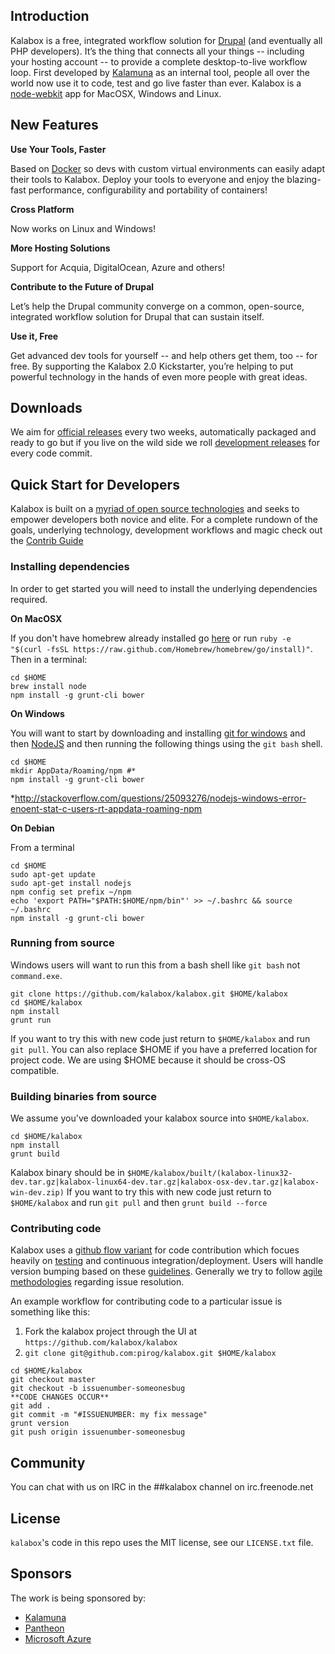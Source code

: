 ## Introduction

Kalabox is a free, integrated workflow solution for [Drupal](http://drupal.org) (and eventually all PHP developers). It’s the thing that connects all your things -- including your hosting account -- to provide a complete desktop-to-live workflow loop. First developed by [Kalamuna](http://www.kalamuna.com) as an internal tool, people all over the world now use it to code, test and go live faster than ever. Kalabox is a [node-webkit](https://github.com/rogerwang/node-webkit) app for MacOSX, Windows and Linux.

## New Features

**Use Your Tools, Faster**

Based on [Docker](http://docker.io) so devs with custom virtual environments can easily adapt their tools to Kalabox. Deploy your tools to everyone and enjoy the blazing-fast performance, configurability and portability of containers!

**Cross Platform**

Now works on Linux and Windows!

**More Hosting Solutions**

Support for Acquia, DigitalOcean, Azure and others!

**Contribute to the Future of Drupal**

Let’s help the Drupal community converge on a common, open-source, integrated workflow solution for Drupal that can sustain itself.

**Use it, Free**

Get advanced dev tools for yourself -- and help others get them, too -- for free. By supporting the Kalabox 2.0 Kickstarter, you’re helping to put powerful technology in the hands of even more people with great ideas.

## Downloads

We aim for [official releases](https://github.com/kalabox/kalabox/releases) every two weeks, automatically packaged and ready to go but if you live on the wild side we roll [development releases](http://builds.kalabox.me/index.html) for every code commit.

## Quick Start for Developers

Kalabox is built on a [myriad of open source technologies](https://github.com/kalabox/kalabox/wiki/Contributing-to-Kalabox#the-vision-and-rough-v2-architecture) and seeks to
empower developers both novice and elite. For a complete rundown of the goals, underlying technology, development workflows and magic check out the [Contrib Guide](https://github.com/kalabox/kalabox/wiki/Contributing-to-Kalabox)

### Installing dependencies

In order to get started you will need to install the underlying dependencies required.

**On MacOSX**

If you don't have homebrew already installed go [here](http://brew.sh/) or run `ruby -e "$(curl -fsSL https://raw.github.com/Homebrew/homebrew/go/install)"`. Then in a terminal:

```
cd $HOME
brew install node
npm install -g grunt-cli bower
```

**On Windows**

You will want to start by downloading and installing [git for windows](http://git-scm.com/download/win) and  then [NodeJS](http://nodejs.org/download/) and then running the following things using the `git bash` shell.

```
cd $HOME
mkdir AppData/Roaming/npm #*
npm install -g grunt-cli bower
```
*http://stackoverflow.com/questions/25093276/nodejs-windows-error-enoent-stat-c-users-rt-appdata-roaming-npm

**On Debian**

From a terminal

```
cd $HOME
sudo apt-get update
sudo apt-get install nodejs
npm config set prefix ~/npm
echo 'export PATH="$PATH:$HOME/npm/bin"' >> ~/.bashrc && source ~/.bashrc
npm install -g grunt-cli bower
```

### Running from source

Windows users will want to run this from a bash shell like `git bash` not `command.exe`.

```
git clone https://github.com/kalabox/kalabox.git $HOME/kalabox
cd $HOME/kalabox
npm install
grunt run
```

If you want to try this with new code just return to `$HOME/kalabox` and run `git pull`. You can also replace $HOME if you have a preferred location for project code. We are using $HOME because it should be cross-OS compatible.

### Building binaries from source

We assume you've downloaded your kalabox source into `$HOME/kalabox`.

```
cd $HOME/kalabox
npm install
grunt build
```

Kalabox binary should be in `$HOME/kalabox/built/(kalabox-linux32-dev.tar.gz|kalabox-linux64-dev.tar.gz|kalabox-osx-dev.tar.gz|kalabox-win-dev.zip)`
If you want to try this with new code just return to` $HOME/kalabox` and run `git pull` and then `grunt build --force`

### Contributing code

Kalabox uses a [github flow variant](https://github.com/kalabox/kalabox/wiki/Contributing-to-Kalabox#github-flow) for code contribution which focues heavily on [testing](https://github.com/kalabox/kalabox/wiki/Contributing-to-Kalabox#emphasis) and continuous integration/deployment. Users will handle version bumping based on these [guidelines](https://github.com/kalabox/kalabox/wiki/Contributing-to-Kalabox#versioning). Generally we try to follow [agile methodologies](https://github.com/kalabox/kalabox/wiki/Contributing-to-Kalabox#issue-prioritization) regarding issue resolution.

An example workflow for contributing code to a particular issue is something like this:

1. Fork the kalabox project through the UI at `https://github.com/kalabox/kalabox`
2. `git clone git@github.com:pirog/kalabox.git $HOME/kalabox`


```
cd $HOME/kalabox
git checkout master
git checkout -b issuenumber-someonesbug
**CODE CHANGES OCCUR**
git add .
git commit -m "#ISSUENUMBER: my fix message"
grunt version
git push origin issuenumber-someonesbug
```


## Community

You can chat with us on IRC in the ##kalabox channel on irc.freenode.net

## License

`kalabox`'s code in this repo uses the MIT license, see our `LICENSE.txt` file.

## Sponsors

The work is being sponsored by:
* [Kalamuna](http://www.kalamuna.com)
* [Pantheon](http://getpantheon.com)
* [Microsoft Azure](http://http://azure.microsoft.com)
